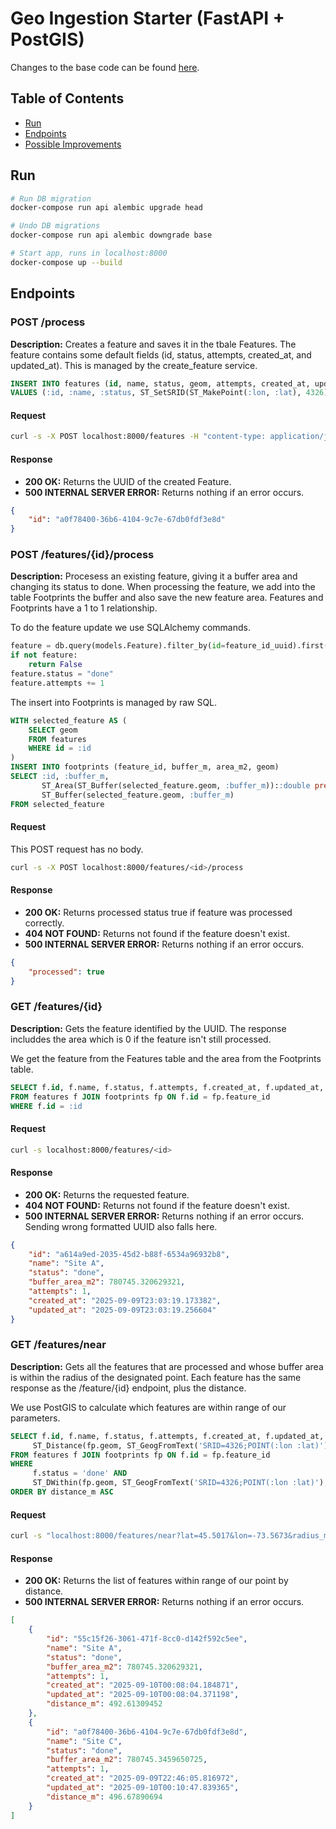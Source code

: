 # Geo Ingestion Starter (FastAPI + PostGIS)

Changes to the base code can be found [here](https://github.com/rubenbuelvas/geo-ingestion-starter/compare/base...main).

## Table of Contents

- [Run](#run)
- [Endpoints](#endpoints)
- [Possible Improvements](#possible-improvements)

## Run
```bash
# Run DB migration
docker-compose run api alembic upgrade head

# Undo DB migrations
docker-compose run api alembic downgrade base

# Start app, runs in localhost:8000
docker-compose up --build
```

## Endpoints

### POST /process

**Description:** Creates a feature and saves it in the tbale Features. The feature contains some default fields (id, status, attempts, created_at, and updated_at). This is managed by the create_feature service.

```sql
INSERT INTO features (id, name, status, geom, attempts, created_at, updated_at)
VALUES (:id, :name, :status, ST_SetSRID(ST_MakePoint(:lon, :lat), 4326)::geography, :attempts, now(), now())
```

#### Request

```bash
curl -s -X POST localhost:8000/features -H "content-type: application/json" -d '{ "name":"Site A","lat":45.5017,"lon":-73.5673 }'
```

#### Response
- **200 OK:** Returns the UUID of the created Feature.
- **500 INTERNAL SERVER ERROR:** Returns nothing if an error occurs.

```json
{
    "id": "a0f78400-36b6-4104-9c7e-67db0fdf3e8d"
}
```

### POST /features/{id}/process

**Description:** Procesess an existing feature, giving it a buffer area and changing its status to done. When processing the feature, we add into the table Footprints the buffer and also save the new feature area. Features and Footprints have a 1 to 1 relationship.

To do the feature update we use SQLAlchemy commands.
```python
feature = db.query(models.Feature).filter_by(id=feature_id_uuid).first()
if not feature:
    return False
feature.status = "done"
feature.attempts += 1
```

The insert into Footprints is managed by raw SQL.
```sql
WITH selected_feature AS (
    SELECT geom
    FROM features
    WHERE id = :id
)
INSERT INTO footprints (feature_id, buffer_m, area_m2, geom)
SELECT :id, :buffer_m,
       ST_Area(ST_Buffer(selected_feature.geom, :buffer_m))::double precision,
       ST_Buffer(selected_feature.geom, :buffer_m)
FROM selected_feature
```

#### Request

This POST request has no body.
```bash
curl -s -X POST localhost:8000/features/<id>/process
```

#### Response
- **200 OK:** Returns processed status true if feature was processed correctly.
- **404 NOT FOUND:** Returns not found if the feature doesn't exist.
- **500 INTERNAL SERVER ERROR:** Returns nothing if an error occurs.

```json
{
    "processed": true
}
```

### GET /features/{id}

**Description:** Gets the feature identified by the UUID. The response includdes the area which is 0 if the feature isn't still processed.

We get the feature from the Features table and the area from the Footprints table.
```sql
SELECT f.id, f.name, f.status, f.attempts, f.created_at, f.updated_at, fp.area_m2
FROM features f JOIN footprints fp ON f.id = fp.feature_id
WHERE f.id = :id
```

#### Request

```bash
curl -s localhost:8000/features/<id>
```

#### Response
- **200 OK:** Returns the requested feature.
- **404 NOT FOUND:** Returns not found if the feature doesn't exist.
- **500 INTERNAL SERVER ERROR:** Returns nothing if an error occurs. Sending wrong formatted UUID also falls here.

```json
{
    "id": "a614a9ed-2035-45d2-b88f-6534a96932b8",
    "name": "Site A",
    "status": "done",
    "buffer_area_m2": 780745.320629321,
    "attempts": 1,
    "created_at": "2025-09-09T23:03:19.173382",
    "updated_at": "2025-09-09T23:03:19.256604"
}
```

### GET /features/near

**Description:** Gets all the features that are processed and whose buffer area is within the radius of the designated point. Each feature has the same response as the /feature/{id} endpoint, plus the distance.

We use PostGIS to calculate which features are within range of our parameters.
```sql
SELECT f.id, f.name, f.status, f.attempts, f.created_at, f.updated_at, fp.area_m2,
     ST_Distance(fp.geom, ST_GeogFromText('SRID=4326;POINT(:lon :lat)')) AS distance_m
FROM features f JOIN footprints fp ON f.id = fp.feature_id
WHERE 
     f.status = 'done' AND
     ST_DWithin(fp.geom, ST_GeogFromText('SRID=4326;POINT(:lon :lat)'), :radius_m)
ORDER BY distance_m ASC
```

#### Request

```bash
curl -s "localhost:8000/features/near?lat=45.5017&lon=-73.5673&radius_m=1000"
```

#### Response
- **200 OK:** Returns the list of features within range of our point by distance.
- **500 INTERNAL SERVER ERROR:** Returns nothing if an error occurs.

```json
[
    {
        "id": "55c15f26-3061-471f-8cc0-d142f592c5ee",
        "name": "Site A",
        "status": "done",
        "buffer_area_m2": 780745.320629321,
        "attempts": 1,
        "created_at": "2025-09-10T00:08:04.184871",
        "updated_at": "2025-09-10T00:08:04.371198",
        "distance_m": 492.61309452
    },
    {
        "id": "a0f78400-36b6-4104-9c7e-67db0fdf3e8d",
        "name": "Site C",
        "status": "done",
        "buffer_area_m2": 780745.3459650725,
        "attempts": 1,
        "created_at": "2025-09-09T22:46:05.816972",
        "updated_at": "2025-09-10T00:10:47.839365",
        "distance_m": 496.67890694
    }
]
```


